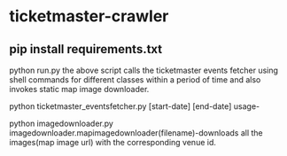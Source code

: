 # ticketmaster-crawler

<h2>pip install requirements.txt</h2>

python run.py 
the above script calls the ticketmaster events fetcher using shell commands for different classes within a period of time and also invokes static map image downloader.


python ticketmaster_eventsfetcher.py <Class> [start-date] [end-date]
usage-
  
python imagedownloader.py
  imagedownloader.mapimagedownloader(filename)-downloads all the images(map image url) with the corresponding venue id.
 
 
